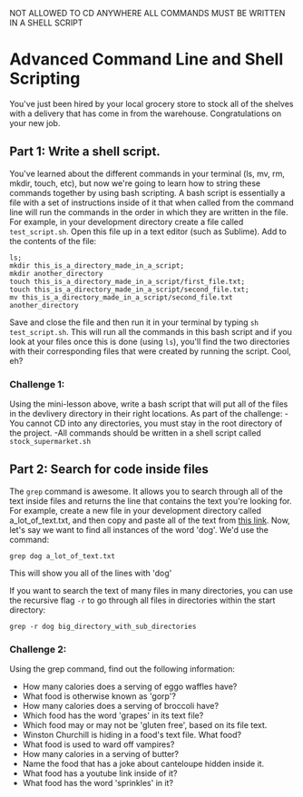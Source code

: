 NOT ALLOWED TO CD ANYWHERE 
ALL COMMANDS MUST BE WRITTEN IN A SHELL SCRIPT

# Advanced Command Line and Shell Scripting

You've just been hired by your local grocery store to stock all of the shelves with a delivery that has come in from the warehouse. Congratulations on your new job.

## Part 1: Write a shell script.

You've learned about the different commands in your terminal (ls, mv, rm, mkdir, touch, etc), but now we're going to learn how to string these commands together by using bash scripting. A bash script is essentially a file with a set of instructions inside of it that when called from the command line will run the commands in the order in which they are written in the file. For example, in your development directory create a file called `test_script.sh`. Open this file up in a text editor (such as Sublime). Add to the contents of the file:

```
ls;
mkdir this_is_a_directory_made_in_a_script;
mkdir another_directory
touch this_is_a_directory_made_in_a_script/first_file.txt;
touch this_is_a_directory_made_in_a_script/second_file.txt;
mv this_is_a_directory_made_in_a_script/second_file.txt another_directory

```

Save and close the file and then run it in your terminal by typing `sh test_script.sh`. This will run all the commands in this bash script and if you look at your files once this is done (using `ls`), you'll find the two directories with their corresponding files that were created by running the script. Cool, eh?

### Challenge 1:
Using the mini-lesson above, write a bash script that will put all of the files in the devlivery directory in their right locations. As part of the challenge:
-You cannot CD into any directories, you must stay in the root directory of the project.
-All commands should be written in a shell script called `stock_supermarket.sh`

## Part 2: Search for code inside files

The `grep` command is awesome. It allows you to search through all of the text inside files and returns the line that contains the text you're looking for. For example, create a new file in your development directory called a_lot_of_text.txt, and then copy and paste all of the text from [this link](http://www.fullbooks.com/The-Adventures-of-Huckleberry-Finn-Complete1.html). Now, let's say we want to find all instances of the word 'dog'. We'd use the command:

```
grep dog a_lot_of_text.txt
```

This will show you all of the lines with 'dog'

If you want to search the text of many files in many directories, you can use the recursive flag `-r` to go through all files in directories within the start directory:

```
grep -r dog big_directory_with_sub_directories
```

### Challenge 2:

Using the grep command, find out the following information:

+ How many calories does a serving of eggo waffles have?
+ What food is otherwise known as 'gorp'?
+ How many calories does a serving of broccoli have?
+ Which food has the word 'grapes' in its text file?
+ Which food may or may not be 'gluten free', based on its file text.
+ Winston Churchill is hiding in a food's text file. What food?
+ What food is used to ward off vampires?
+ How many calories in a serving of butter?
+ Name the food that has a joke about canteloupe hidden inside it.
+ What food has a youtube link inside of it?
+ What food has the word 'sprinkles' in it?


